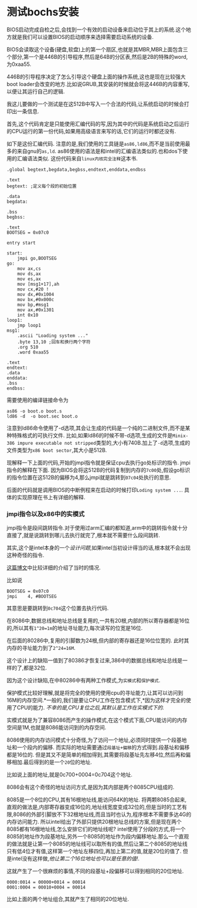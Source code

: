 # 测试bochs安装

BIOS启动完成自检之后,会找到一个有效的启动设备来启动位于其上的系统.这个地方就是我们可以设置BIOS的启动顺序来选择需要启动系统的设备.

BIOS会读取这个设备(硬盘,软盘)上的第一个扇区,也就是其MBR,MBR上面包含三个部分,第一个是446B的引导程序,然后是64B的分区表,然后是2B的特殊的word,为0xaa55.

446B的引导程序决定了怎么引导这个硬盘上面的操作系统,这也是现在比较强大boot loader会改变的地方.比如说GRUB,其安装的时候就会将这446B的内容重写,以便让其运行自己的逻辑.

我这儿要做的一个测试是在这512B中写入一个合法的代码,让系统启动的时候会打印出一条信息.

首先,这个代码肯定是只能使用汇编代码的写,因为其中的代码是系统启动之后运行的CPU运行的第一份代码,如果用高级语言来写的话,它们的运行时都还没有.

如下是这份汇编代码.
注意的是,我们使用的工具链是`as86,ld86`,而不是当前使用最多的来自gnu的`as,ld`.
as86使用的语法是和intel的汇编语法类似的.也和dos下使用的汇编语法类似.
这份代码来自`linux内核完全注释`这本书.


    .global begtext,begdata,begbss,endtext,enddata,endbss

    .text
    begtext: ;定义每个段的初始位置

    .data
    begdata:

    .bss
    begbss:

    .text
    BOOTSEG = 0x07c0

    entry start

    start:
    	jmpi go,BOOTSEG
    go:
    	mov ax,cs
    	mov ds,ax
    	mov es,ax
    	mov [msg1+17],ah
    	mov cx,#20 !
    	mov dx,#0x1004
    	mov bx,#0x000c
    	mov bp,#msg1
    	mov ax,#0x1301
    	int 0x10
    loop1:
    	jmp loop1
    msg1:
    	.ascii "Loading system ..."
    	.byte 13,10 ;回车和换行两个字符
    	.org 510
    	.word 0xaa55

    .text
    endtext:
    .data
    enddata:
    .bss
    endbss:

需要使用的编译链接命令为

    as86 -o boot.o boot.s
    ld86 -d  -o boot.sec boot.o

注意到ld86命令使用了-d选项,其会让生成的代码是一个纯的二进制文件,而不是某种特殊格式的可执行文件.
比如,如果ld86的时候不带-d选项,生成的文件是`Minix-386 impure executable not stripped`类型的,大小有740B.加上了`-d`选项,生成的文件类型为`x86 boot sector`,其大小是512B.

现解释一下上面的代码,开始的jmpi指令就是保证cpu去执行go处标识的指令. jmpi指令的解释在下面. 因为BIOS会将这512B的代码复制到内存的`7c00`处,假设go标识的指令位置在这512B的偏移为4,那么jmpi就是跳转到`07c04`处执行的意思.

后面的代码就是调用BIOS的中断例程来在启动的时候打印`Loding system ...`. 具体的实现原理在书上有详细的解释.




### jmpi指令以及x86中的实模式

jmpi指令是段间跳转指令.对于使用过arm汇编的都知道,arm中的跳转指令就十分直接了,就是说跳转到哪儿去执行就完了,根本就不需要什么段间跳转.

其实,这个是intel本身的一个*设计问题*,如果intel当初设计得当的话,根本就不会出现这种奇怪的指令.

[这篇博文](http://blog.csdn.net/zhl1224/article/details/5735747)中比较详细的介绍了当时的情况.

比如说

    BOOTSEG = 0x07c0
    jmpi    4, #BOOTSEG
其意思是要跳转到`0c704`这个位置去执行代码.

在8086中,数据总线和地址总线是复用的,一共有20根,内部的所以寄存器都是16位的,所以其有`1^20=1m`的地址寻址能力,每次读写的位宽是16位.

在后面的80286中,复用的引脚数为24根,但内部的寄存器还是16位位宽的. 此时其内存的寻址能力到了`2^24=16M`.

这个设计上的缺陷一值到了80386才恢复过来,386中的数据总线和地址总线是一样的了,都是32位.

因为这个设计缺陷,在中80286中有两种工作模式,为`实模式`和`保护模式`.

保护模式比较好理解,就是将完全的使用的使用cpu的寻址能力,让其可以访问到16M的内存空间.*一般的,我们是要让CPU工作在包含模式下,*因为这样才完全的使用了CPU的能力. *不幸的是,CPU复位之后,其默认是工作在实模式下的.*

实模式就是为了兼容8086而产生的操作模式,在这个模式下面,CPU能访问的内存空间是1M,也就是8086能访问到的内存空间.

8086使用的内存访问模式十分奇怪,为了访问一个地址,必须同时提供一个段基地址和一个段内的偏移.
而实际的地址需要通过`段基址+偏移`的方式得到.段基址和偏移都是16位的. 但是其又不是简单的相加得到,其需要将段基址先左移4位,然后再和偏移相加.最后得到的是一个`20`位的地址.

比如说上面的地址,就是0c700+0004=0c704这个地址.

8086会有这个奇怪的地址访问方式,是因为其内部是两个8085CPU组成的.

8085是一个8位的CPU,其有16根地址线,能访问64K的地址. 将两颗8085合起来,直观的做法是,内部寄存器变成16位的,地址线宽度变成32位的,但是当时的工艺有限,8086的外部引脚放不下32根地址线,而且当时也认为,程序根本不需要多达4G的内存访问能力. 所以intel给出了外部只提供20根地址总线的方案,但是现在两个8085都有16根地址线,怎么安排它们的地址线呢?
intel使用了分段的方式,将一个8085的地址作为段基地址,另外一个8085的地址作为段内偏移地址.那么一个直观的做法就是让第一个8085的地址线可以取所有的值,然后让第二个8085的地址线只有低4位才有值,这样第一个地址左移四位,再加上第二的值,就是20位的值了. 但是intel没有这样做,*他让第二个16位地址也可以是任意的值!*.

这就产生了一个很麻烦的事情,不同的段基址+段偏移可以得到相同的20位地址.

    0000:0014 = 00000+0014 = 00014
    0001:0004 = 00010+0004 = 00014

比如上面的两个地址组合,其就产生了相同的20位地址.
